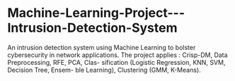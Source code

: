 # Machine-Learning-Project---Intrusion-Detection-System
 An intrusion detection system using Machine Learning to bolster cybersecurity in network applications. The project applies : Crisp-DM, Data Preprocessing, RFE, PCA, Clas- sification (Logistic Regression, KNN, SVM, Decision Tree, Ensem- ble Learning), Clustering (GMM, K-Means).
